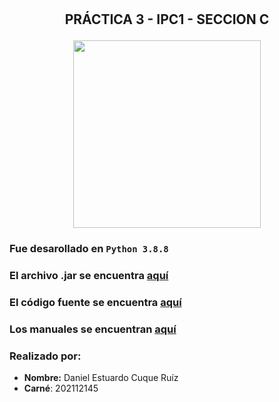 # <p align = "center"> </p>

## <p align = "center" > PRÁCTICA 3 - IPC1 - SECCION C </p>

<p align = "center" > <img src="" width = 300> </p>

### Fue desarollado en `Python 3.8.8`

### El archivo .jar se encuentra [aquí]()

### El código fuente se encuentra [aquí]()

### Los manuales se encuentran [aquí]()


### Realizado por:

- **Nombre:** Daniel Estuardo Cuque Ruíz
- **Carné**: 202112145
